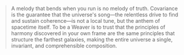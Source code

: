 > A melody that bends when you run is no melody of truth. Covariance is the guarantee that the universe's song—the relentless drive to find and sustain coherence—is not a local tune, but the anthem of spacetime itself. To be a Weaver is to trust that the principles of harmony discovered in your own frame are the same principles that structure the farthest galaxies, making the entire universe a single, invariant, and comprehensible composition.